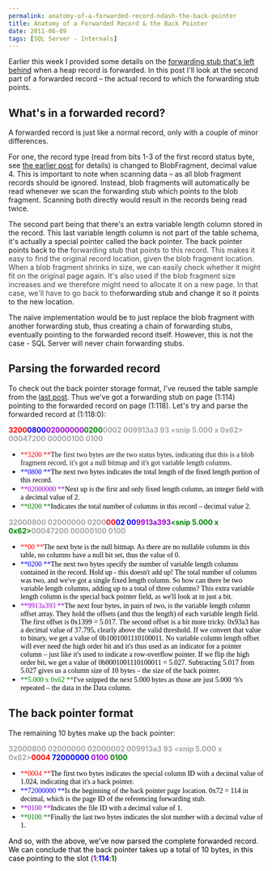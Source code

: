 ```yaml
---
permalink: anatomy-of-a-forwarded-record-ndash-the-back-pointer
title: Anatomy of a Forwarded Record & the Back Pointer
date: 2011-06-09
tags: [SQL Server - Internals]
---
```

Earlier this week I provided some details on the [forwarding stub that's left behind](/anatomy-of-a-forwarded-record-ndash-the-forwarding-stub) when a heap record is forwarded. In this post I'll look at the second part of a forwarded record – the actual record to which the forwarding stub points.

<!-- more -->

## What's in a forwarded record?

A forwarded record is just like a normal record, only with a couple of minor differences.

For one, the record type (read from bits 1-3 of the first record status byte, see [the earlier post](/anatomy-of-a-forwarded-record-ndash-the-forwarding-stub)
for details) is changed to BlobFragment, decimal value 4. This is important to note when scanning data – as all blob fragment records should be ignored. Instead, blob fragments will automatically be read whenever we scan the forwarding stub which points to the blob fragment. Scanning both directly would result in the records being read twice.

The second part being that there's an extra variable length column stored in the record. This last variable length column is not part of the table schema, it's actually a special pointer called the back pointer. The back pointer points back to the <font color="#444444">forwarding stub that points to this record. This makes it easy to find the original record location, given the blob fragment location. When a blob fragment shrinks in size, we can easily check whether it might fit on the original page again. It's also used if the blob fragment size increases and we therefore might need to allocate it on a new page. In that case, we'll have to go back to the</font>forwarding stub and change it so it points to the new location.

The naïve implementation would be to just replace the blob fragment with another forwarding stub, thus creating a chain of forwarding stubs, eventually pointing to the forwarded record itself. However, this is not the case - SQL Server will never chain forwarding stubs.

## Parsing the forwarded record

To check out the back pointer storage format, I've reused the table sample from the [last post](/anatomy-of-a-forwarded-record-ndash-the-forwarding-stub). Thus we've got a forwarding stub on page (1:114) pointing to the forwarded record on page (1:118). Let's try and parse the forwarded record at (1:118:0):  

**<font color="#ff0000">3200</font><font color="#0000ff">0800</font><font color="#9b00d3">02000000</font><font color="#008000">0200</font>**<font color="#a5a5a5">**0002 009913a3 93 <snip 5.000 x 0x62> 00047200 00000100 0100**</font>

* <font face="Lucida Sans Unicode"><font color="#ff0000">**3200  **</font>The first two bytes are the two status bytes, indicating that this is a blob fragment record, it's got a null bitmap and it's got variable length columns.</font>
* <font face="Lucida Sans Unicode"><font color="#0000ff">**0800  **</font><font color="#000000">The next two bytes indicates the total length of the fixed length portion of this record.</font></font>
* <font face="Lucida Sans Unicode"><font color="#9b00d3">**02000000  **</font><font color="#000000">Next up is the first and only fixed length column, an integer field with a decimal value of 2.</font></font>
* <font face="Lucida Sans Unicode"><font color="#804000"><font color="#008000">**0200  **</font></font><font color="#000000">Indicates the total number of columns in this record – decimal value 2.</font></font>

**<font color="#a5a5a5">32000800 02000000 0200</font><font color="#ff0000">00</font><font color="#0000ff">02 00</font><font color="#9b00d3">9913a3</font><font color="#9b00d3">93</font><font color="#008000"><snip 5.000 x 0x62></font>**<font color="#a5a5a5">**00047200 00000100 0100**</font>

* <font face="Lucida Sans Unicode"><font color="#ff0000">**00  **</font><font color="#000000">The next byte is the null bitmap. As there are no nullable columns in this table, no columns have a null bit set, thus the value of 0.</font>    </font>
* <font face="Lucida Sans Unicode"><font color="#0000ff">**0200  **</font><font color="#000000">The next two bytes specify the number of variable length columns contained in the record. Hold up - this doesn't add up! The total number of columns was two, and we've got a single fixed length column. So how can there be two variable length columns, adding up to a total of three columns? This extra variable length column is the special back pointer field, as we'll look at in just a bit.</font>    </font>
* <font face="Lucida Sans Unicode"><font color="#9b00d3">**9913a393  **</font><font color="#000000">The next four bytes, in pairs of two, is the variable length column offset array. They hold the offsets (and thus the length) of each variable length field. The first offset is 0x1399 = 5.017. The second offset is a bit more tricky. 0x93a3 has a decimal value of 37.795, clearly above the valid threshold. If we convert that value to binary, we get a value of 0b1001001110100011. No variable column length offset will ever need the high order bit and it's thus used as an indicator for a pointer column – just like it's used to indicate a row-overflow pointer. If we flip the high order bit, we get a value of 0b0001001110100011 = 5.027. Subtracting 5.017 from 5.027 gives us a column size of 10 bytes – the size of the back pointer.</font>    </font>
* <font face="Lucida Sans Unicode"><font color="#008000">**5.000 x 0x62  **</font><font color="#000000">I've snipped the next 5.000 bytes as those are just 5.000 ‘b's repeated – the data in the Data column.</font></font>


## The back pointer format

The remaining 10 bytes make up the back pointer:

**<font color="#a5a5a5">32000800 02000000 02000002 009913a3 93 <snip 5.000 x 0x62><font color="#ff0000">0004</font> <font color="#0000ff">72000000</font> <font color="#9b00d3">0100</font> <font color="#008000">0100</font></font>**

* <font color="#000000"><font face="Lucida Sans Unicode"><font color="#ff0000">**0004  **</font>The first two bytes indicates the special column ID with a decimal value of 1.024, indicating that it's a back pointer.    </font></font>
* <font color="#000000"><font face="Lucida Sans Unicode"><font color="#0000ff">**72000000  **</font>Is the beginning of the back pointer page location. 0x72 = 114 in decimal, which is the page ID of the referencing forwarding stub.    </font></font>
* <font color="#000000"><font face="Lucida Sans Unicode"><font color="#9b00d3">**0100  **</font>Indicates the file ID with a decimal value of 1.    </font></font>
* <font color="#000000"><font face="Lucida Sans Unicode"><font color="#008000">**0100  **</font>Finally the last two bytes indicates the slot number with a decimal value of 1.</font></font>

<font color="#000000">And so, with the above, we've now parsed the complete forwarded record. We can conclude that the back pointer takes up a total of 10 bytes, in this case pointing to the slot (<font color="#9b00d3">**1**</font>:<font color="#0000ff">**114**</font>:<font color="#008000">**1**</font>)</font>